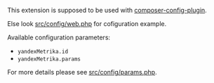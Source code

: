 This extension is supposed to be used with [composer-config-plugin].

Else look [src/config/web.php] for cofiguration example.

Available configuration parameters:

- `yandexMetrika.id`
- `yandexMetrika.params`

For more details please see [src/config/params.php].

[composer-config-plugin]:   https://github.com/hiqdev/composer-config-plugin
[src/config/web.php]:       src/config/web.php
[src/config/params.php]:    src/config/params.php
